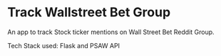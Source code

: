 # Track Wallstreet Bet Group
An app to track Stock ticker mentions on Wall Street Bet Reddit Group.

Tech Stack used:
Flask and PSAW API
